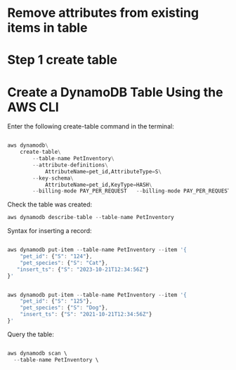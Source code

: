 # Remove attributes from existing items in table


# Step 1 create table

# Create a DynamoDB Table Using the AWS CLI

Enter the following create-table command in the terminal:

```python

aws dynamodb\
    create-table\
        --table-name PetInventory\
        --attribute-definitions\
            AttributeName=pet_id,AttributeType=S\
        --key-schema\
            AttributeName=pet_id,KeyType=HASH\
        --billing-mode PAY_PER_REQUEST   --billing-mode PAY_PER_REQUEST

```

Check the table was created:
```javascript
aws dynamodb describe-table --table-name PetInventory
```

Syntax for inserting a record:
```javascript

aws dynamodb put-item --table-name PetInventory --item '{
    "pet_id": {"S": "124"},
    "pet_species": {"S": "Cat"},
   "insert_ts": {"S": "2023-10-21T12:34:56Z"}
}'


aws dynamodb put-item --table-name PetInventory --item '{
    "pet_id": {"S": "125"},
    "pet_species": {"S": "Dog"},
    "insert_ts": {"S": "2021-10-21T12:34:56Z"}
}'


```


Query the table:
```javascript

aws dynamodb scan \
  --table-name PetInventory \
```

